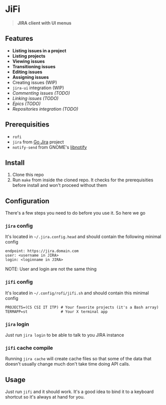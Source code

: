 # JiFi

> **JIRA client with UI menus**
## Features

- **Listing issues in a project**
- **Listing projects**
- **Viewing issues**
- **Transitioning issues**
- **Editing issues**
- **Assigning issues**
- Creating issues (WIP)
- `jira-ui` integration (WIP)
- _Commenting issues (TODO)_
- _Linking issues (TODO)_
- _Epics (TODO)_
- _Repositories integration (TODO)_

## Prerequisities

- `rofi`
- `jira` from [Go Jira](https://github.com/go-jira/jira) project
- `notify-send` from GNOME's [libnotify](https://github.com/GNOME/libnotify)

## Install

1. Clone this repo
2. Run `make` from inside the cloned repo. It checks for the prerequisities before install and won't proceed without them

## Configuration

There's a few steps you need to do before you use it. So here we go

### `jira` config

It's located in `~/.jira.config.head` and should contain the following minimal config

```
endpoint: https://jira.domain.com
user: <username in JIRA>
login: <loginname in JIRA>

```

NOTE: User and login are not the same thing

### `jifi` config

It's located in `~/.config/rofi/jifi.sh` and should contain this minimal config

```
PROJECTS=(CS CSI IT ITP) # Your favorite projects (it's a Bash array)
TERMAPP=st               # Your X terminal app
```

### `jira` login

Just run `jira login` to be able to talk to you JIRA instance

### `jifi` cache compile

Running `jira cache` will create cache files so that some of the data that doesn't usually change much don't take time doing API calls.

## Usage

Just run `jifi` and it should work. It's a good idea to bind it to a keyboard shortcut so it's always at hand for you.
